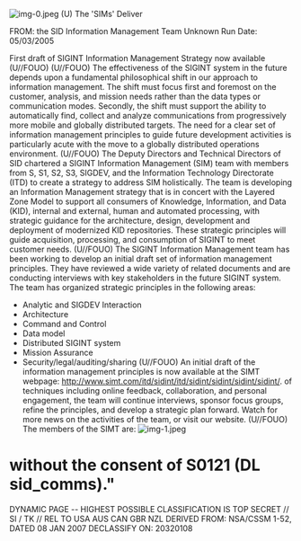 ![img-0.jpeg](img-0.jpeg)
(U) The 'SIMs' Deliver

FROM: the SID Information Management Team
Unknown
Run Date: 05/03/2005

First draft of SIGINT Information Management Strategy now available (U//FOUO)
(U//FOUO) The effectiveness of the SIGINT system in the future depends upon a fundamental philosophical shift in our approach to information management. The shift must focus first and foremost on the customer, analysis, and mission needs rather than the data types or communication modes. Secondly, the shift must support the ability to automatically find, collect and analyze communications from progressively more mobile and globally distributed targets. The need for a clear set of information management principles to guide future development activities is particularly acute with the move to a globally distributed operations environment.
(U//FOUO) The Deputy Directors and Technical Directors of SID chartered a SIGINT Information Management (SIM) team with members from S, S1, S2, S3, SIGDEV, and the Information Technology Directorate (ITD) to create a strategy to address SIM holistically. The team is developing an Information Management strategy that is in concert with the Layered Zone Model to support all consumers of Knowledge, Information, and Data (KID), internal and external, human and automated processing, with strategic guidance for the architecture, design, development and deployment of modernized KID repositories. These strategic principles will guide acquisition, processing, and consumption of SIGINT to meet customer needs.
(U//FOUO) The SIGINT Information Management team has been working to develop an initial draft set of information management principles. They have reviewed a wide variety of related documents and are conducting interviews with key stakeholders in the future SIGINT system. The team has organized strategic principles in the following areas:

- Analytic and SIGDEV Interaction
- Architecture
- Command and Control
- Data model
- Distributed SIGINT system
- Mission Assurance
- Security/legal/auditing/sharing
(U//FOUO) An initial draft of the information management principles is now available at the SIMT webpage: http://www.simt.com/itd/sidint/itd/sidint/sidint/sidint/sidint/.
of techniques including online feedback, collaboration, and personal engagement, the team will continue interviews, sponsor focus groups, refine the principles, and develop a strategic plan forward. Watch for more news on the activities of the team, or visit our website.
(U//FOUO) The members of the SIMT are:
![img-1.jpeg](img-1.jpeg)
# without the consent of S0121 (DL sid_comms)." 

DYNAMIC PAGE -- HIGHEST POSSIBLE CLASSIFICATION IS TOP SECRET // SI / TK // REL TO USA AUS CAN GBR NZL
DERIVED FROM: NSA/CSSM 1-52, DATED 08 JAN 2007 DECLASSIFY ON: 20320108
